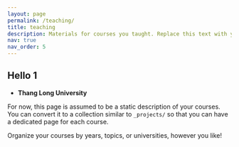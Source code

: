 ```yaml
---
layout: page
permalink: /teaching/
title: teaching
description: Materials for courses you taught. Replace this text with your description.
nav: true
nav_order: 5
---
```


## Hello 1

- **Thang Long University** 

For now, this page is assumed to be a static description of your courses. You can convert it to a collection similar to `_projects/` so that you can have a dedicated page for each course.

Organize your courses by years, topics, or universities, however you like!
